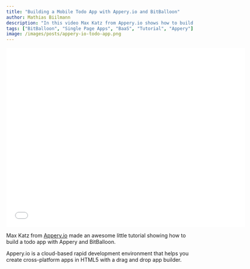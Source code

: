 ```yaml
---
title: "Building a Mobile Todo App with Appery.io and BitBalloon"
author: Mathias Biilmann
description: "In this video Max Katz from Appery.io shows how to build a todo app with appery.io and BitBalloon"
tags: ["BitBalloon", "Single Page Apps", "BaaS", "Tutorial", "Appery"]
image: /images/posts/appery-io-todo-app.png
---
```


<iframe width="640" height="480" src="//www.youtube-nocookie.com/embed/RijSKSYeSk4" frameborder="0" allowfullscreen></iframe>

Max Katz from [Appery.io](http://appery.io/) made an awesome little tutorial showing how to build a todo app with Appery and BitBalloon.

Appery.io is a cloud-based rapid development environment that helps you create cross-platform apps in HTML5 with a drag and drop app builder.

<!-- excerpt -->